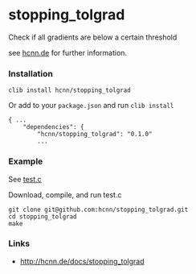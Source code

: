 # stopping_tolgrad
Check if all gradients are below a certain threshold

see [hcnn.de](http://hcnn.de/docs/stopping_tolgrad) for further information.

### Installation
```
clib install hcnn/stopping_tolgrad
```

Or add to your `package.json` and run `clib install`

```
{ ...
    "dependencies": {
        "hcnn/stopping_tolgrad": "0.1.0"
        ...
```

### Example
See [test.c](https://github.com/hcnn/stopping_tolgrad/blob/master/test.c)

Download, compile, and run test.c

```
git clone git@github.com:hcnn/stopping_tolgrad.git
cd stopping_tolgrad
make
```

### Links
* http://hcnn.de/docs/stopping_tolgrad
